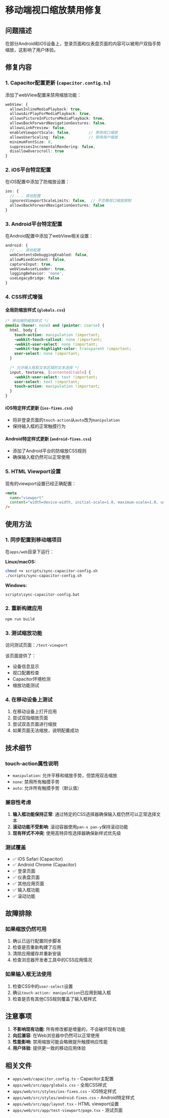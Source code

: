 # 移动端视口缩放禁用修复

## 问题描述

在部分Android和iOS设备上，登录页面和仪表盘页面的内容可以被用户双指手势缩放，这影响了用户体验。

## 修复内容

### 1. Capacitor配置更新 (`capacitor.config.ts`)

添加了webView配置来禁用缩放功能：

```typescript
webView: {
  allowsInlineMediaPlayback: true,
  allowsAirPlayForMediaPlayback: true,
  allowsPictureInPictureMediaPlayback: true,
  allowsBackForwardNavigationGestures: false,
  allowsLinkPreview: false,
  enableViewportScale: false,        // 禁用视口缩放
  allowsUserScaling: false,          // 禁用用户缩放
  minimumFontSize: 0,
  suppressesIncrementalRendering: false,
  disallowOverscroll: true
}
```

### 2. iOS平台特定配置

在iOS配置中添加了防缩放设置：

```typescript
ios: {
  // ... 其他配置
  ignoresViewportScaleLimits: false,  // 不忽略视口缩放限制
  allowsBackForwardNavigationGestures: false
}
```

### 3. Android平台特定配置

在Android配置中添加了webView相关设置：

```typescript
android: {
  // ... 其他配置
  webContentsDebuggingEnabled: false,
  allowMixedContent: false,
  captureInput: true,
  webViewAssetLoader: true,
  loggingBehavior: 'none',
  useLegacyBridge: false
}
```

### 4. CSS样式增强

#### 全局防缩放样式 (`globals.css`)

```css
/* 移动端防缩放样式 */
@media (hover: none) and (pointer: coarse) {
  html, body {
    touch-action: manipulation !important;
    -webkit-touch-callout: none !important;
    -webkit-user-select: none !important;
    -webkit-tap-highlight-color: transparent !important;
    user-select: none !important;
  }
  
  /* 允许输入框和文本区域的文本选择 */
  input, textarea, [contenteditable] {
    -webkit-user-select: text !important;
    user-select: text !important;
    touch-action: manipulation !important;
  }
}
```

#### iOS特定样式更新 (`ios-fixes.css`)

- 将非登录页面的`touch-action`从`auto`改为`manipulation`
- 保持输入框的正常触摸行为

#### Android特定样式更新 (`android-fixes.css`)

- 添加了Android平台的防缩放CSS规则
- 确保输入框仍然可以正常使用

### 5. HTML Viewport设置

现有的viewport设置已经正确配置：

```html
<meta 
  name="viewport" 
  content="width=device-width, initial-scale=1.0, maximum-scale=1.0, user-scalable=no, viewport-fit=cover" 
/>
```

## 使用方法

### 1. 同步配置到移动端项目

在`apps/web`目录下运行：

**Linux/macOS:**
```bash
chmod +x scripts/sync-capacitor-config.sh
./scripts/sync-capacitor-config.sh
```

**Windows:**
```cmd
scripts\sync-capacitor-config.bat
```

### 2. 重新构建应用

```bash
npm run build
```

### 3. 测试缩放功能

访问测试页面：`/test-viewport`

该页面提供了：
- 设备信息显示
- 视口配置检查
- Capacitor环境检测
- 缩放功能测试

### 4. 在移动设备上测试

1. 在移动设备上打开应用
2. 尝试双指缩放页面
3. 尝试双击页面进行缩放
4. 如果页面无法缩放，说明配置成功

## 技术细节

### touch-action属性说明

- `manipulation`: 允许平移和缩放手势，但禁用双击缩放
- `none`: 禁用所有触摸手势
- `auto`: 允许所有触摸手势（默认值）

### 兼容性考虑

1. **输入框功能保持正常**: 通过特定的CSS选择器确保输入框仍然可以正常选择文本
2. **滚动功能不受影响**: 滚动容器使用`pan-x pan-y`保持滚动功能
3. **现有样式不冲突**: 使用高特异性选择器确保新样式优先级

### 测试覆盖

- ✅ iOS Safari (Capacitor)
- ✅ Android Chrome (Capacitor)
- ✅ 登录页面
- ✅ 仪表盘页面
- ✅ 其他应用页面
- ✅ 输入框功能
- ✅ 滚动功能

## 故障排除

### 如果缩放仍然可用

1. 确认已运行配置同步脚本
2. 检查是否重新构建了应用
3. 清除应用缓存并重新安装
4. 检查浏览器开发者工具中的CSS应用情况

### 如果输入框无法使用

1. 检查CSS中的`user-select`设置
2. 确认`touch-action: manipulation`已应用到输入框
3. 检查是否有其他CSS规则覆盖了输入框样式

## 注意事项

1. **不影响现有功能**: 所有修改都是增量的，不会破坏现有功能
2. **向后兼容**: 在Web浏览器中仍然可以正常使用
3. **性能影响**: 禁用缩放可能会略微提升触摸响应性能
4. **用户体验**: 提供更一致的移动应用体验

## 相关文件

- `apps/web/capacitor.config.ts` - Capacitor主配置
- `apps/web/src/app/globals.css` - 全局CSS样式
- `apps/web/src/styles/ios-fixes.css` - iOS特定样式
- `apps/web/src/styles/android-fixes.css` - Android特定样式
- `apps/web/src/app/layout.tsx` - HTML viewport设置
- `apps/web/src/app/test-viewport/page.tsx` - 测试页面
